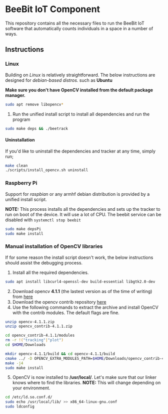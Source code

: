 # BeeBit IoT Component

This repository contains all the necessary files to run the BeeBit IoT software that automatically counts individuals in a space in a number of ways.

## Instructions

### Linux
Building on *Linux* is relatively straightforward. The below instructions are designed for *debian-based distros.* such as **Ubuntu**

**Make sure you don't have OpenCV installed from the default package manager.**
```bash
sudo apt remove libopencv*
```

1. Run the unified install script to install all dependencies and run the program
```bash
sudo make deps && ./beetrack
```

#### Uninstallation
If you'd like to uninstall the dependencies and tracker at any time, simply run;
```bash
make clean
./scripts/install_opencv.sh uninstall
```

### Raspberry Pi
Support for *raspbian* or any armhf debian distribution is provided by a unified install script.

**NOTE:** This process installs all the dependencies and sets up the tracker to run on boot of the device. It will use a lot of CPU. The beebit service can be disabled with `systemctl stop beebit`

```bash
sudo make depsPi
sudo make install
```

### Manual installation of OpenCV libraries

If for some reason the install script doesn't work, the below instructions should assist the debugging process.

1. Install all the required dependencies.
```bash
sudo apt install libcurl4-openssl-dev build-essential libgtk2.0-dev
```
2. Download opencv **4.1.1** (the lastest version as of the time of writing) from [here](https://github.com/opencv/opencv/archive/4.1.1.zip)
3. Download the opencv contrib repository [here](https://github.com/opencv/opencv_contrib/archive/4.1.1.zip)
4. Use the following commands to extract the archive and install OpenCV with the contrib modules. The default flags are fine.
```bash
unzip opencv-4.1.1.zip
unzip opencv_contrib-4.1.1.zip

cd opencv_contrib-4.1.1/modules
rm -r !("tracking"|"plot")
cd $HOME/Downloads

mkdir opencv-4.1.1/build && cd opencv-4.1.1/build
cmake ../ -D OPENCV_EXTRA_MODULES_PATH=$HOME/Downloads/opencv_contrib-4.1.1/modules
make -j4
sudo make install
```
5. OpenCV is now installed to **/usr/local/**. Let's make sure that our linker knows where to find the libraries. **NOTE:** This will change depending on your environment.
```bash
cd /etc/ld.so.conf.d/
sudo echo /usr/local/lib/ >> x86_64-linux-gnu.conf
sudo ldconfig
```